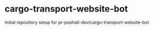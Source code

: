 # cargo-transport-website-bot

Initial repository setup for pr-poehali-dev/cargo-transport-website-bot